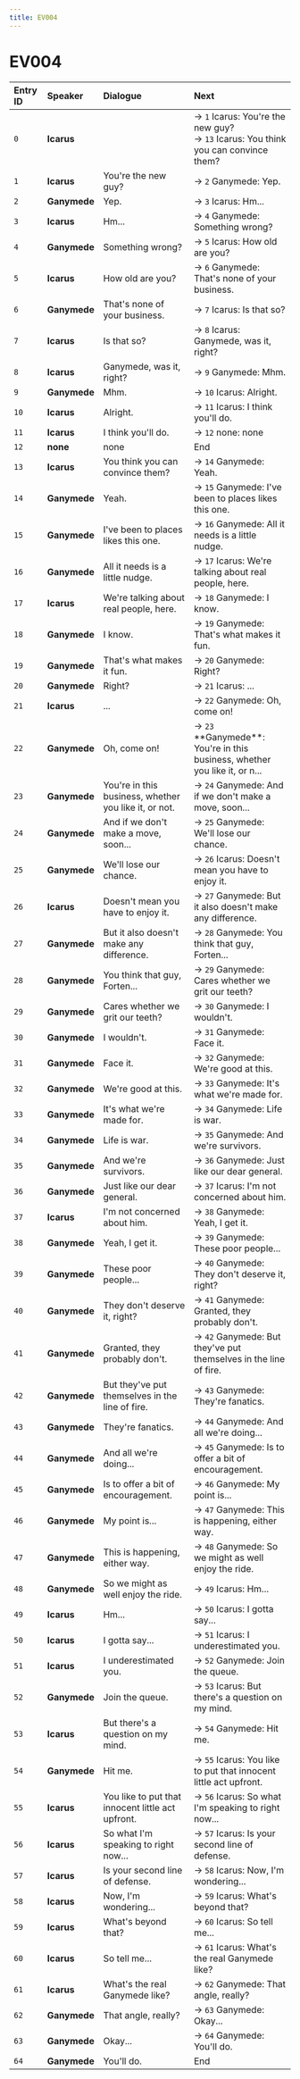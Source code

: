 ```yaml
---
title: EV004
---
```


# EV004


| Entry ID | Speaker | Dialogue | Next |
| :------- | :------ | :------- | :------------ |
| `0` | **Icarus** |  | → `1` Icarus: You're the new guy?<br>→ `13` Icarus: You think you can convince them? |
| `1` | **Icarus** | You're the new guy? | → `2` Ganymede: Yep\. |
| `2` | **Ganymede** | Yep\. | → `3` Icarus: Hm\.\.\. |
| `3` | **Icarus** | Hm\.\.\. | → `4` Ganymede: Something wrong? |
| `4` | **Ganymede** | Something wrong? | → `5` Icarus: How old are you? |
| `5` | **Icarus** | How old are you? | → `6` Ganymede: That's none of your business\. |
| `6` | **Ganymede** | That's none of your business\. | → `7` Icarus: Is that so? |
| `7` | **Icarus** | Is that so? | → `8` Icarus: Ganymede, was it, right? |
| `8` | **Icarus** | Ganymede, was it, right? | → `9` Ganymede: Mhm\. |
| `9` | **Ganymede** | Mhm\. | → `10` Icarus: Alright\. |
| `10` | **Icarus** | Alright\. | → `11` Icarus: I think you'll do\. |
| `11` | **Icarus** | I think you'll do\. | → `12` none: none |
| `12` | **none** | none | End |
| `13` | **Icarus** | You think you can convince them? | → `14` Ganymede: Yeah\. |
| `14` | **Ganymede** | Yeah\. | → `15` Ganymede: I've been to places likes this one\. |
| `15` | **Ganymede** | I've been to places likes this one\. | → `16` Ganymede: All it needs is a little nudge\. |
| `16` | **Ganymede** | All it needs is a little nudge\. | → `17` Icarus: We're talking about real people, here\. |
| `17` | **Icarus** | We're talking about real people, here\. | → `18` Ganymede: I know\. |
| `18` | **Ganymede** | I know\. | → `19` Ganymede: That's what makes it fun\. |
| `19` | **Ganymede** | That's what makes it fun\. | → `20` Ganymede: Right? |
| `20` | **Ganymede** | Right? | → `21` Icarus: \.\.\. |
| `21` | **Icarus** | \.\.\. | → `22` Ganymede: Oh, come on\! |
| `22` | **Ganymede** | Oh, come on\! | → `23` \*\*Ganymede\*\*: You're in this business, whether you like it, or n\.\.\. |
| `23` | **Ganymede** | You're in this business, whether you like it, or not\. | → `24` Ganymede: And if we don't make a move, soon\.\.\. |
| `24` | **Ganymede** | And if we don't make a move, soon\.\.\. | → `25` Ganymede: We'll lose our chance\. |
| `25` | **Ganymede** | We'll lose our chance\. | → `26` Icarus: Doesn't mean you have to enjoy it\. |
| `26` | **Icarus** | Doesn't mean you have to enjoy it\. | → `27` Ganymede: But it also doesn't make any difference\. |
| `27` | **Ganymede** | But it also doesn't make any difference\. | → `28` Ganymede: You think that guy, Forten\.\.\. |
| `28` | **Ganymede** | You think that guy, Forten\.\.\. | → `29` Ganymede: Cares whether we grit our teeth? |
| `29` | **Ganymede** | Cares whether we grit our teeth? | → `30` Ganymede: I wouldn't\. |
| `30` | **Ganymede** | I wouldn't\. | → `31` Ganymede: Face it\. |
| `31` | **Ganymede** | Face it\. | → `32` Ganymede: We're good at this\. |
| `32` | **Ganymede** | We're good at this\. | → `33` Ganymede: It's what we're made for\. |
| `33` | **Ganymede** | It's what we're made for\. | → `34` Ganymede: Life is war\. |
| `34` | **Ganymede** | Life is war\. | → `35` Ganymede: And we're survivors\. |
| `35` | **Ganymede** | And we're survivors\. | → `36` Ganymede: Just like our dear general\. |
| `36` | **Ganymede** | Just like our dear general\. | → `37` Icarus: I'm not concerned about him\. |
| `37` | **Icarus** | I'm not concerned about him\. | → `38` Ganymede: Yeah, I get it\. |
| `38` | **Ganymede** | Yeah, I get it\. | → `39` Ganymede: These poor people\.\.\. |
| `39` | **Ganymede** | These poor people\.\.\. | → `40` Ganymede: They don't deserve it, right? |
| `40` | **Ganymede** | They don't deserve it, right? | → `41` Ganymede: Granted, they probably don't\. |
| `41` | **Ganymede** | Granted, they probably don't\. | → `42` Ganymede: But they've put themselves in the line of fire\. |
| `42` | **Ganymede** | But they've put themselves in the line of fire\. | → `43` Ganymede: They're fanatics\. |
| `43` | **Ganymede** | They're fanatics\. | → `44` Ganymede: And all we're doing\.\.\. |
| `44` | **Ganymede** | And all we're doing\.\.\. | → `45` Ganymede: Is to offer a bit of encouragement\. |
| `45` | **Ganymede** | Is to offer a bit of encouragement\. | → `46` Ganymede: My point is\.\.\. |
| `46` | **Ganymede** | My point is\.\.\. | → `47` Ganymede: This is happening, either way\. |
| `47` | **Ganymede** | This is happening, either way\. | → `48` Ganymede: So we might as well enjoy the ride\. |
| `48` | **Ganymede** | So we might as well enjoy the ride\. | → `49` Icarus: Hm\.\.\. |
| `49` | **Icarus** | Hm\.\.\. | → `50` Icarus: I gotta say\.\.\. |
| `50` | **Icarus** | I gotta say\.\.\. | → `51` Icarus: I underestimated you\. |
| `51` | **Icarus** | I underestimated you\. | → `52` Ganymede: Join the queue\. |
| `52` | **Ganymede** | Join the queue\. | → `53` Icarus: But there's a question on my mind\. |
| `53` | **Icarus** | But there's a question on my mind\. | → `54` Ganymede: Hit me\. |
| `54` | **Ganymede** | Hit me\. | → `55` Icarus: You like to put that innocent little act upfront\. |
| `55` | **Icarus** | You like to put that innocent little act upfront\. | → `56` Icarus: So what I'm speaking to right now\.\.\. |
| `56` | **Icarus** | So what I'm speaking to right now\.\.\. | → `57` Icarus: Is your second line of defense\. |
| `57` | **Icarus** | Is your second line of defense\. | → `58` Icarus: Now, I'm wondering\.\.\. |
| `58` | **Icarus** | Now, I'm wondering\.\.\. | → `59` Icarus: What's beyond that? |
| `59` | **Icarus** | What's beyond that? | → `60` Icarus: So tell me\.\.\. |
| `60` | **Icarus** | So tell me\.\.\. | → `61` Icarus: What's the real Ganymede like? |
| `61` | **Icarus** | What's the real Ganymede like? | → `62` Ganymede: That angle, really? |
| `62` | **Ganymede** | That angle, really? | → `63` Ganymede: Okay\.\.\. |
| `63` | **Ganymede** | Okay\.\.\. | → `64` Ganymede: You'll do\. |
| `64` | **Ganymede** | You'll do\. | End |
